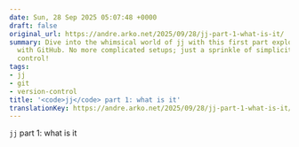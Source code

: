```yaml
---
date: Sun, 28 Sep 2025 05:07:48 +0000
draft: false
original_url: https://andre.arko.net/2025/09/28/jj-part-1-what-is-it/
summary: Dive into the whimsical world of jj with this first part exploring its integration
  with GitHub. No more complicated setups; just a sprinkle of simplicity in version
  control!
tags:
- jj
- git
- version-control
title: '<code>jj</code> part 1: what is it'
translationKey: https://andre.arko.net/2025/09/28/jj-part-1-what-is-it/
---
```


<code>jj</code> part 1: what is it